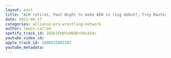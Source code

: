 ```yaml
---
layout: post
title: "ACH retires, Paul Wight to make AEW in ring debut?, Trey Baxter debuts for NXT, Shingo vs Kota!"
date: 2021-06-17
categories: alliance-pro-wrestling-network
author: lewis-carlan
spotify_track_id: 2GG61FHUYxH6QOrUXu3S4c
youtube_video_id: 
apple_track_id: 1000525801587
youtube_metadata: 
---
```

